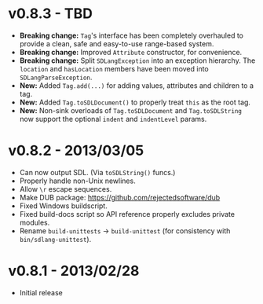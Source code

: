 v0.8.3 - TBD
=====================
- **Breaking change:** ```Tag```'s interface has been completely overhauled to provide a clean, safe and easy-to-use range-based system.
- **Breaking change:** Improved ```Attribute``` constructor, for convenience.
- **Breaking change:** Split ```SDLangException``` into an exception hierarchy. The ```location``` and ```hasLocation``` members have been moved into ```SDLangParseException```.
- **New:** Added ```Tag.add(...)``` for adding values, attributes and children to a tag.
- **New:** Added ```Tag.toSDLDocument()``` to properly treat ```this``` as the root tag.
- **New:** Non-sink overloads of ```Tag.toSDLDocument``` and ```Tag.toSDLString``` now support the optional ```indent``` and ```indentLevel``` params.

v0.8.2 - 2013/03/05
=====================
- Can now output SDL. (Via ```toSDLString()``` funcs.)
- Properly handle non-Unix newlines.
- Allow ```\r``` escape sequences.
- Make DUB package: <https://github.com/rejectedsoftware/dub>
- Fixed Windows buildscript.
- Fixed build-docs script so API reference properly excludes private modules.
- Rename ```build-unittests``` -> ```build-unittest``` (for consistency with ```bin/sdlang-unittest```).

v0.8.1 - 2013/02/28
=====================
- Initial release
